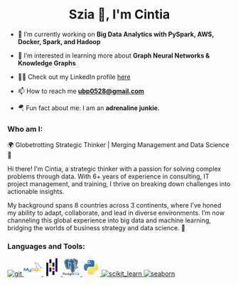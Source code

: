 
<!--
**Cintia0528/Cintia0528** is a ✨ _special_ ✨ repository because its `README.md` (this file) appears on your GitHub profile.

--><h1 align="center">Szia 👋, I'm Cintia </h1>
- 🔭 I’m currently working on **Big Data Analytics with PySpark, AWS, Docker, Spark, and Hadoop**

- 🌱 I’m interested in learning more about **Graph Neural Networks & Knowledge Graphs**

- 👨‍💻 Check out my LinkedIn profile [here](https://www.linkedin.com/in/cintiaserban-asdfas12454/)

- 📫 How to reach me **ubp0528@gmail.com**
  
- 🪂 Fun fact about me: I am an **adrenaline junkie.**

<h3 align="left">Who am I:</h3>
🌍 Globetrotting Strategic Thinker | Merging Management and Data Science 💼
</p>

Hi there! I'm Cintia, a strategic thinker with a passion for solving complex problems through data. With 6+ years of experience in consulting, IT project management, and training, I thrive on breaking down challenges into actionable insights.

My background spans 8 countries across 3 continents, where I’ve honed my ability to adapt, collaborate, and lead in diverse environments. I’m now channeling this global experience into big data and machine learning, bridging the worlds of business strategy and data science. 🌟

<p align="left">
</p>

<h3 align="left">Languages and Tools:</h3>
<p align="left"> <a href="https://git-scm.com/" target="_blank" rel="noreferrer"> <img src="https://www.vectorlogo.zone/logos/git-scm/git-scm-icon.svg" alt="git" width="40" height="40"/> </a> <a href="https://www.mysql.com/" target="_blank" rel="noreferrer"> <img src="https://raw.githubusercontent.com/devicons/devicon/master/icons/mysql/mysql-original-wordmark.svg" alt="mysql" width="40" height="40"/> </a> <a href="https://pandas.pydata.org/" target="_blank" rel="noreferrer"> <img src="https://raw.githubusercontent.com/devicons/devicon/2ae2a900d2f041da66e950e4d48052658d850630/icons/pandas/pandas-original.svg" alt="pandas" width="40" height="40"/> </a> <a href="https://www.postgresql.org" target="_blank" rel="noreferrer"> <img src="https://raw.githubusercontent.com/devicons/devicon/master/icons/postgresql/postgresql-original-wordmark.svg" alt="postgresql" width="40" height="40"/> </a> <a href="https://www.python.org" target="_blank" rel="noreferrer"> <img src="https://raw.githubusercontent.com/devicons/devicon/master/icons/python/python-original.svg" alt="python" width="40" height="40"/> </a> <a href="https://scikit-learn.org/" target="_blank" rel="noreferrer"> <img src="https://upload.wikimedia.org/wikipedia/commons/0/05/Scikit_learn_logo_small.svg" alt="scikit_learn" width="40" height="40"/> </a> <a href="https://seaborn.pydata.org/" target="_blank" rel="noreferrer"> <img src="https://seaborn.pydata.org/_images/logo-mark-lightbg.svg" alt="seaborn" width="40" height="40"/> </a> </p>



